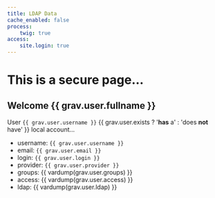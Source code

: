 ```yaml
---
title: LDAP Data
cache_enabled: false
process:
    twig: true
access:
    site.login: true
---
```


# This is a secure page...
## Welcome {{ grav.user.fullname }}

User `{{ grav.user.username }}` {{ grav.user.exists ? '**has** a' : 'does **not** have' }} local account...

* username: `{{ grav.user.username }}`
* email: `{{ grav.user.email }}`
* login: `{{ grav.user.login }}`
* provider: `{{ grav.user.provider }}`
* groups: {{ vardump(grav.user.groups) }}
* access: {{ vardump(grav.user.access) }}
* ldap: {{ vardump(grav.user.ldap) }}
